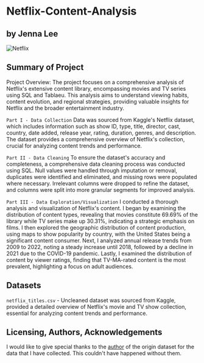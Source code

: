 # Netflix-Content-Analysis
## by Jenna Lee

![Netflix](https://images.ctfassets.net/y2ske730sjqp/5QQ9SVIdc1tmkqrtFnG9U1/de758bba0f65dcc1c6bc1f31f161003d/BrandAssets_Logos_02-NSymbol.jpg?w=940)

## Summary of Project
Project Overview:
The project focuses on a comprehensive analysis of Netflix's extensive content library, encompassing movies and TV series using SQL and Tablaeu. This analysis aims to understand viewing habits, content evolution, and regional strategies, providing valuable insights for Netflix and the broader entertainment industry.

`Part I - Data Collection`
Data was sourced from Kaggle's Netflix dataset, which includes information such as show ID, type, title, director, cast, country, date added, release year, rating, duration, genres, and description. The dataset provides a comprehensive overview of Netflix's collection, crucial for analyzing content trends and performance.

`Part II - Data Cleaning`
To ensure the dataset's accuracy and completeness, a comprehensive data cleaning process was conducted using SQL. Null values were handled through imputation or removal, duplicates were identified and eliminated, and missing rows were populated where necessary. Irrelevant columns were dropped to refine the dataset, and columns were split into more granular segments for improved analysis.

`Part III - Data Exploration/Visualization`
I conducted a thorough analysis and visualization of Netflix's content. I began by examining the distribution of content types, revealing that movies constitute 69.69% of the library while TV series make up 30.31%, indicating a strategic emphasis on films. I then explored the geographic distribution of content production, using maps to show popularity by country, with the United States being a significant content consumer. Next, I analyzed annual release trends from 2009 to 2022, noting a steady increase until 2018, followed by a decline in 2021 due to the COVID-19 pandemic. Lastly, I examined the distribution of content by viewer ratings, finding that TV-MA-rated content is the most prevalent, highlighting a focus on adult audiences. 


## Datasets
`netflix_titles.csv` - Uncleaned dataset was sourced from Kaggle, provided a detailed overview of Netflix's movie and TV show collection, essential for analyzing content trends and performance.


## Licensing, Authors, Acknowledgements
I would like to give special thanks to the [author](https://www.shivambansal.com/) of the origin dataset for the data that I have collected. This couldn't have happened without them.







